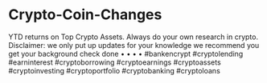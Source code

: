 # Crypto-Coin-Changes
YTD returns on Top Crypto Assets.  Always do your own research in crypto.  Disclaimer: we only put up updates for your knowledge we recommend you get your background check done • • • • #bankencrypt #cryptolending #earninterest #cryptoborrowing #cryptoearnings #cryptoassets #cryptoinvesting #cryptoportfolio #cryptobanking #cryptoloans 
